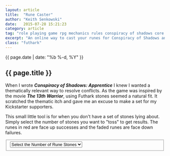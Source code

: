 ```yaml
---
layout: article
title:  "Rune Caster"
author: "Keith Senkowski"
date:   2015-07-28 15:21:23
category: article
tag: "role playing game rpg mechanics rules conspiracy of shadows core rune caster dice futhark"
excerpt: "An online way to cast your runes for Conspiracy of Shadows and Conspiracy of Shadows: Apprentice"
class: "futhark"
---
```

<section class="header">
	<div class="content">
	<aside class="span-3 col empty"></aside>
	<div class="span-6 col">
		<p class="post-meta">{{ page.date | date: "%b %-d, %Y" }}</p>
		<h1>{{ page.title }}</h1>
		<p>When I wrote <strong><em>Conspiracy of Shadows: Apprentice</em></strong> I knew I wanted a thematically relevant way to resolve conflicts. As the game was inspired by the movie <strong><em>The 13th Warrior</em></strong>, using Futhark stones seemed a natural fit. It scratched the thematic itch and gave me an excuse to make a set for my Kickstarter supporters.</p>
		<p>This small little tool is for when you don't have a set of stones lying about. Simply select the number of stones you want to "toss" to get results. The runes in red are face up successes and the faded runes are face down failures.</p>
	</div>
	<aside class="span-3 col empty"></aside>	
	</div>
</section>
<section class="rune-thrower continued">
	<div class="content">
	<aside class="span-3 col empty"></aside>
	<div class="span-6 col">
	<div id="throw-stones">
		<fieldset>
			<select class="text-center">
				<option value="0">Select the Number of Rune Stones</option>
				<option value="1">1</option>
				<option value="2">2</option>
				<option value="3">3</option>
				<option value="4">4</option>
				<option value="5">5</option>
				<option value="6">6</option>
				<option value="7">7</option>
				<option value="8">8</option>
				<option value="9">9</option>
				<option value="10">10</option>
				<option value="11">11</option>
				<option value="12">12</option>
				<option value="13">13</option>
				<option value="14">14</option>
				<option value="15">15</option>
				<option value="16">16</option>
				<option value="17">17</option>
				<option value="18">18</option>
				<option value="19">19</option>
				<option value="20">20</option>
				<option value="21">21</option>
				<option value="22">22</option>
				<option value="23">23</option>
				<option value="24">24</option>
				<option value="25">25</option>
			</select>
		</fieldset>
	</div>
	<ul id="rune-stone-results"></ul>
	</div>
	<aside class="span-3 col empty"></aside>	
	</div>
		<div class="divider"></div>	
</section>